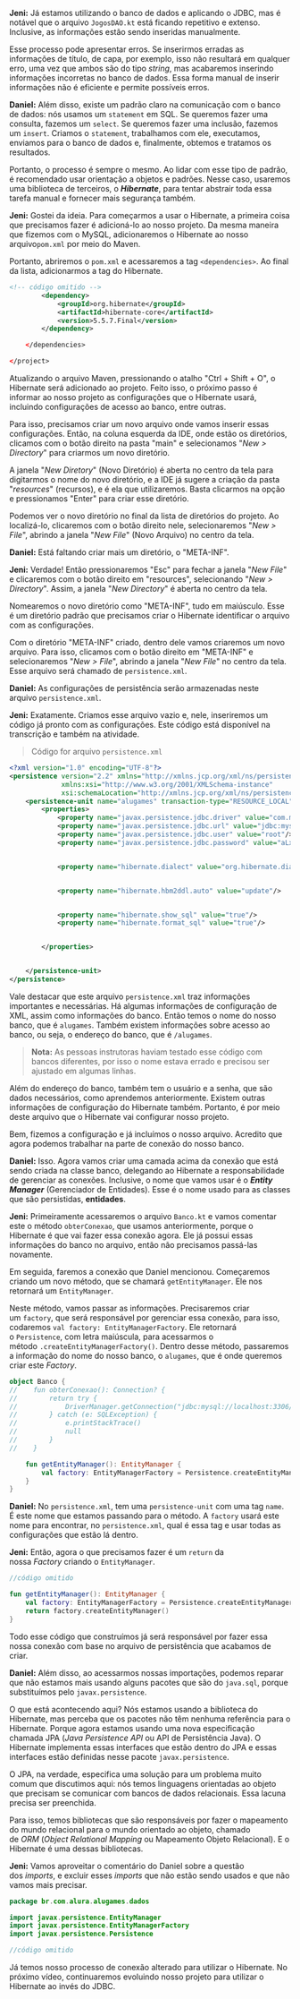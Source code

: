 **Jeni:** Já estamos utilizando o banco de dados e aplicando o JDBC, mas é notável que o arquivo `JogosDAO.kt` está ficando repetitivo e extenso. Inclusive, as informações estão sendo inseridas manualmente.

Esse processo pode apresentar erros. Se inserirmos erradas as informações de título, de capa, por exemplo, isso não resultará em qualquer erro, uma vez que ambos são do tipo _string_, mas acabaremos inserindo informações incorretas no banco de dados. Essa forma manual de inserir informações não é eficiente e permite possíveis erros.

**Daniel:** Além disso, existe um padrão claro na comunicação com o banco de dados: nós usamos um `statement` em SQL. Se queremos fazer uma consulta, fazemos um `select`. Se queremos fazer uma inclusão, fazemos um `insert`. Criamos o `statement`, trabalhamos com ele, executamos, enviamos para o banco de dados e, finalmente, obtemos e tratamos os resultados.

Portanto, o processo é sempre o mesmo. Ao lidar com esse tipo de padrão, é recomendado usar orientação a objetos e padrões. Nesse caso, usaremos uma biblioteca de terceiros, o _**Hibernate**_, para tentar abstrair toda essa tarefa manual e fornecer mais segurança também.

**Jeni:** Gostei da ideia. Para começarmos a usar o Hibernate, a primeira coisa que precisamos fazer é adicioná-lo ao nosso projeto. Da mesma maneira que fizemos com o MySQL, adicionaremos o Hibernate ao nosso arquivo`pom.xml` por meio do Maven.

Portanto, abriremos o `pom.xml` e acessaremos a tag `<dependencies>`. Ao final da lista, adicionarmos a tag do Hibernate.

```xml
<!-- código omitido -->
        <dependency>
            <groupId>org.hibernate</groupId>
            <artifactId>hibernate-core</artifactId>
            <version>5.5.7.Final</version>
        </dependency>

    </dependencies>

</project>
```

Atualizando o arquivo Maven, pressionando o atalho "Ctrl + Shift + O", o Hibernate será adicionado ao projeto. Feito isso, o próximo passo é informar ao nosso projeto as configurações que o Hibernate usará, incluindo configurações de acesso ao banco, entre outras.

Para isso, precisamos criar um novo arquivo onde vamos inserir essas configurações. Então, na coluna esquerda da IDE, onde estão os diretórios, clicamos com o botão direito na pasta "main" e selecionamos "_New > Directory_" para criarmos um novo diretório.

A janela "_New Diretory_" (Novo Diretório) é aberta no centro da tela para digitarmos o nome do novo diretório, e a IDE já sugere a criação da pasta "_resources_" (recursos), e é ela que utilizaremos. Basta clicarmos na opção e pressionamos "Enter" para criar esse diretório.

Podemos ver o novo diretório no final da lista de diretórios do projeto. Ao localizá-lo, clicaremos com o botão direito nele, selecionaremos "_New > File_", abrindo a janela "_New File_" (Novo Arquivo) no centro da tela.

**Daniel:** Está faltando criar mais um diretório, o "META-INF".

**Jeni:** Verdade! Então pressionaremos "Esc" para fechar a janela "_New File_" e clicaremos com o botão direito em "resources", selecionando "_New > Directory_". Assim, a janela "_New Directory_" é aberta no centro da tela.

Nomearemos o novo diretório como "META-INF", tudo em maiúsculo. Esse é um diretório padrão que precisamos criar o Hibernate identificar o arquivo com as configurações.

Com o diretório "META-INF" criado, dentro dele vamos criaremos um novo arquivo. Para isso, clicamos com o botão direito em "META-INF" e selecionaremos "_New > File_", abrindo a janela "_New File_" no centro da tela. Esse arquivo será chamado de `persistence.xml`.

**Daniel:** As configurações de persistência serão armazenadas neste arquivo `persistence.xml`.

**Jeni:** Exatamente. Criamos esse arquivo vazio e, nele, inseriremos um código já pronto com as configurações. Este código está disponível na transcrição e também na atividade.

> Código for arquivo `persistence.xml`

```xml
<?xml version="1.0" encoding="UTF-8"?>
<persistence version="2.2" xmlns="http://xmlns.jcp.org/xml/ns/persistence"
             xmlns:xsi="http://www.w3.org/2001/XMLSchema-instance"
             xsi:schemaLocation="http://xmlns.jcp.org/xml/ns/persistence http://xmlns.jcp.org/xml/ns/persistence/persistence_2_2.xsd">
    <persistence-unit name="alugames" transaction-type="RESOURCE_LOCAL">
        <properties>
            <property name="javax.persistence.jdbc.driver" value="com.mysql.cj.jdbc.Driver"/>
            <property name="javax.persistence.jdbc.url" value="jdbc:mysql://localhost:3306/alugames"/>
            <property name="javax.persistence.jdbc.user" value="root"/>
            <property name="javax.persistence.jdbc.password" value="aLxXzDcgueZu6z"/>


            <property name="hibernate.dialect" value="org.hibernate.dialect.MySQL8Dialect"/>


            <property name="hibernate.hbm2ddl.auto" value="update"/>


            <property name="hibernate.show_sql" value="true"/>
            <property name="hibernate.format_sql" value="true"/>


        </properties>


    </persistence-unit>
</persistence>
```

Vale destacar que este arquivo `persistence.xml` traz informações importantes e necessárias. Há algumas informações de configuração de XML, assim como informações do banco. Então temos o nome do nosso banco, que é `alugames`. Também existem informações sobre acesso ao banco, ou seja, o endereço do banco, que é `/alugames`.

> **Nota:** As pessoas instrutoras haviam testado esse código com bancos diferentes, por isso o nome estava errado e precisou ser ajustado em algumas linhas.

Além do endereço do banco, também tem o usuário e a senha, que são dados necessários, como aprendemos anteriormente. Existem outras informações de configuração do Hibernate também. Portanto, é por meio deste arquivo que o Hibernate vai configurar nosso projeto.

Bem, fizemos a configuração e já incluímos o nosso arquivo. Acredito que agora podemos trabalhar na parte de conexão do nosso banco.

**Daniel:** Isso. Agora vamos criar uma camada acima da conexão que está sendo criada na classe banco, delegando ao Hibernate a responsabilidade de gerenciar as conexões. Inclusive, o nome que vamos usar é o _**Entity Manager**_ (Gerenciador de Entidades). Esse é o nome usado para as classes que são persistidas, **entidades**.

**Jeni:** Primeiramente acessaremos o arquivo `Banco.kt` e vamos comentar este o método `obterConexao`, que usamos anteriormente, porque o Hibernate é que vai fazer essa conexão agora. Ele já possui essas informações do banco no arquivo, então não precisamos passá-las novamente.

Em seguida, faremos a conexão que Daniel mencionou. Começaremos criando um novo método, que se chamará `getEntityManager`. Ele nos retornará um `EntityManager`.

Neste método, vamos passar as informações. Precisaremos criar um `factory`, que será responsável por gerenciar essa conexão, para isso, codaremos `val factory: EntityManagerFactory`. Ele retornará o `Persistence`, com letra maiúscula, para acessarmos o método `.createEntityManagerFactory()`. Dentro desse método, passaremos a informação do nome do nosso banco, o `alugames`, que é onde queremos criar este _Factory_.

```kotlin
object Banco {
//    fun obterConexao(): Connection? {
//        return try {
//            DriverManager.getConnection("jdbc:mysql://localhost:3306/alugames", "root", "aLxXzDcgueZu6z")
//        } catch (e: SQLException) {
//            e.printStackTrace()
//            null
//        }
//    }

    fun getEntityManager(): EntityManager {
        val factory: EntityManagerFactory = Persistence.createEntityManagerFactory("alugames")
    }
}
```

**Daniel:** No `persistence.xml`, tem uma `persistence-unit` com uma tag `name`. É este nome que estamos passando para o método. A `factory` usará este nome para encontrar, no `persistence.xml`, qual é essa tag e usar todas as configurações que estão lá dentro.

**Jeni:** Então, agora o que precisamos fazer é um `return` da nossa _Factory_ criando o `EntityManager`.

```kotlin
//código omitido

fun getEntityManager(): EntityManager {
    val factory: EntityManagerFactory = Persistence.createEntityManagerFactory("alugames")
    return factory.createEntityManager()
}
```

Todo esse código que construímos já será responsável por fazer essa nossa conexão com base no arquivo de persistência que acabamos de criar.

**Daniel:** Além disso, ao acessarmos nossas importações, podemos reparar que não estamos mais usando alguns pacotes que são do `java.sql`, porque substituímos pelo `javax.persistence`.

O que está acontecendo aqui? Nós estamos usando a biblioteca do Hibernate, mas perceba que os pacotes não têm nenhuma referência para o Hibernate. Porque agora estamos usando uma nova especificação chamada JPA (_Java Persistence API_ ou API de Persistência Java). O Hibernate implementa essas interfaces que estão dentro do JPA e essas interfaces estão definidas nesse pacote `javax.persistence`.

O JPA, na verdade, especifica uma solução para um problema muito comum que discutimos aqui: nós temos linguagens orientadas ao objeto que precisam se comunicar com bancos de dados relacionais. Essa lacuna precisa ser preenchida.

Para isso, temos bibliotecas que são responsáveis por fazer o mapeamento do mundo relacional para o mundo orientado ao objeto, chamado de _ORM_ (_Object Relational Mapping_ ou Mapeamento Objeto Relacional). E o Hibernate é uma dessas bibliotecas.

**Jeni:** Vamos aproveitar o comentário do Daniel sobre a questão dos _imports_, e excluir esses _imports_ que não estão sendo usados e que não vamos mais precisar.

```kotlin
package br.com.alura.alugames.dados

import javax.persistence.EntityManager
import javax.persistence.EntityManagerFactory
import javax.persistence.Persistence

//código omitido
```

Já temos nosso processo de conexão alterado para utilizar o Hibernate. No próximo vídeo, continuaremos evoluindo nosso projeto para utilizar o Hibernate ao invés do JDBC.
